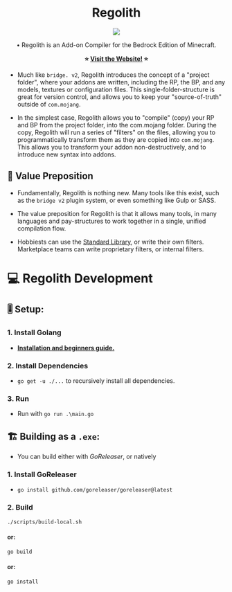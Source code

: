 <h1 align="center">Regolith</h1>

<p align="center">
<img src="https://user-images.githubusercontent.com/61835816/142045400-5b2ef154-6fb8-4055-b562-45a27bee02c0.png"></img>
</p>

<p align="center">
 • Regolith is an Add-on Compiler for the Bedrock Edition of Minecraft.
</p>
  
<p align="center">
<b>⭐ <a href="https://bedrock-oss.github.io/regolith/">Visit the Website!</a> ⭐</b>
</p>

- Much like `bridge. v2`, Regolith introduces the concept of a "project folder", where your addons are written, including the RP, the BP, and any models, textures or configuration files. This single-folder-structure is great for version control, and allows you to keep  your "source-of-truth" outside of `com.mojang`.

- In the simplest case, Regolith allows you to "compile" (copy) your RP and BP from the project folder, into the com.mojang folder. During the copy, Regolith will run a series of "filters" on the files, allowing you to programmatically transform them as they are copied into `com.mojang`. This allows you to transform your addon non-destructively, and to introduce new syntax into addons.

## 🎫 Value Preposition 

- Fundamentally, Regolith is nothing new. Many tools like this exist, such as the `bridge v2` plugin system, or even something like Gulp or SASS. 

- The value preposition for Regolith is that it allows many tools, in many languages and pay-structures to work together in a single, unified compilation flow. 

- Hobbiests can use the [Standard Library](https://github.com/Bedrock-OSS/regolith-filters), or write their own filters. Marketplace teams can write proprietary filters, or internal filters.


# 💻 Regolith Development

## 🎚 Setup:

### 1. Install Golang

- **[Installation and beginners guide.](https://golang.org/doc/tutorial/getting-started)**

### 2. Install Dependencies

- `go get -u ./...` to recursively install all dependencies.

### 3. Run

-  Run with `go run .\main.go`

## 🏗 Building as a `.exe`:

- You can build either with *GoReleaser*, or natively

### 1. Install GoReleaser

- `go install github.com/goreleaser/goreleaser@latest`

### 2. Build

 `./scripts/build-local.sh`

#### or:

 `go build`

#### or:

 `go install`
